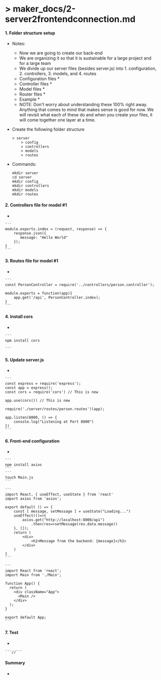 # > maker_docs/2-server2frontendconnection.md

<!-- _Note: For all ```commands``` below, type them into terminal, unless it specifies to insert them into a file._ -->

#### 1. Folder structure setup

* Notes:
	* Now we are going to create our back-end
	* We are organizing it so that it is sustainable for a large project and for a large team
	* We divide up our server files (besides server.js) into 1. configuration, 2. controllers, 3. models, and 4. routes
	* Configuration files
		* 
	* Controller files
		* 
	* Model files
		* 
	* Router files
		* 
	* Example
		* 
	* NOTE: Don't worry about understanding these 100% right away. Anything that comes to mind that makes sense is good for now. We will revisit what each of these do and when you create your files, it will come together one layer at a time.

* Create the following folder structure

	```
	> server
		> config
		> controllers
		> models
		> routes
	```

* Commands:
		
	```
	mkdir server
	cd server
	mkdir config
	mkdir controllers
	mkdir models
	mkdir routes
	```

#### 2. Controllers file for model #1
* 
	
	```
	module.exports.index = (request, response) => {
	    response.json({
	       message: "Hello World"
	    });
	}
	```

#### 3.  Routes file for model #1
* 
	
	```
	const PersonController = require('../controllers/person.controller');
	
	module.exports = function(app){
	    app.get('/api', PersonController.index);
	}
	```

#### 4.  Install cors
* 

	```
	npm install cors
	
	```

#### 5.  Update server.js
* 

	```
	const express = require('express');
	const app = express();
	const cors = require('cors') // This is new
	
	app.use(cors()) // This is new
	
	require('./server/routes/person.routes')(app);
	
	app.listen(8000, () => {
	    console.log("Listening at Port 8000")
	})
	```

#### 6. Front-end configuration
* 
	
	```
	npm install axios
	```
	```
	touch Main.js
	```    
	    
	```
	import React, { useEffect, useState } from 'react'
	import axios from 'axios';
	
	export default () => {
	    const [ message, setMessage ] = useState("Loading...")
	    useEffect(()=>{
	        axios.get("http://localhost:8000/api")
	            .then(res=>setMessage(res.data.message))       
	    }, []);
	    return (
	        <div>
	            <h2>Message from the backend: {message}</h2>
	        </div>
	    )
	}
	```
	    
	```
	import React from 'react';
	import Main from './Main';
	
	function App() {
	  return (
	    <div className="App">
	      <Main />
	    </div>
	  );
	}
	
	export default App;
	```

#### 7.  Test
* 

	```//```
    
#### Summary
*     
